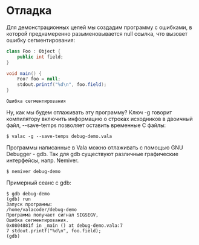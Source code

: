 # Отладка

Для демонстрационных целей мы создадим программу с ошибками, в которой преднамеренно разыменовывается null ссылка, что вызовет ошибку сегментирования:

```csharp
class Foo : Object {
    public int field;
}

void main() {
    Foo? foo = null;
    stdout.printf("%d\n", foo.field);
}
```

`Ошибка сегментирования`

Ну, как мы будем отлаживать эту программу? Ключ -g говорит компилятору включить информацию о строках исходников в двоичный файл, --save-temps позволяет оставить временные С файлы:

`$ valac -g --save-temps debug-demo.vala`

Программы написанные в Vala можно отлаживать с помощью GNU Debugger - gdb. Так для gdb существуют различные графические интерфейсы, напр. Nemiver.

`$ nemiver debug-demo`

Примерный сеанс c gdb:

```text
$ gdb debug-demo
(gdb) run
Запуск программы:
/home/valacoder/debug-demo
Программа получает сигнал SIGSEGV,
Ошибка сегментирования.
0x0804881f in _main () at debug-demo.vala:7
7 stdout.printf("%d\n", foo.field);
(gdb)
```

